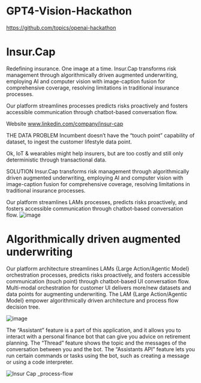 # GPT4-Vision-Hackathon

https://github.com/topics/openai-hackathon

# Insur.Cap
Redefining insurance. One image at a time.
Insur.Cap transforms risk management through algorithmically driven augmented underwriting, employing AI and computer vision with image-caption fusion for comprehensive coverage, resolving limitations in traditional insurance processes.

Our platform streamlines processes predicts risks proactively and fosters accessible communication through chatbot-based conversation flow.

Website
www.linkedin.com/company/insur-cap

THE DATA PROBLEM
Incumbent doesn’t have the “touch point” capability  of dataset, to ingest the customer lifestyle data point.

Ok, IoT & wearables might help insurers, but are too costly and still only deterministic through transactional data.

SOLUTION
Insur.Cap transforms risk management through algorithmically driven augmented underwriting, employing AI and computer vision with image-caption fusion for comprehensive coverage, resolving limitations in traditional insurance processes.

Our platform streamlines LAMs processes, predicts risks proactively, and fosters accessible communication through chatbot-based conversation flow.
![image](https://github.com/selafmai/Insur.Cap/assets/157835927/d113fed5-0bd6-46e1-bd7d-b2da96679563)


# Algorithmically driven augmented underwriting

Our platform architecture streamlines LAMs {Large Action/Agentic Model} orchestration processes, predicts risks proactively, and fosters accessible communication (touch point) through chatbot-based UI conversation flow. Multi-modal orchestration for customer UI delivers more/new datasets and data points for augmenting underwriting. The LAM {Large Action/Agentic Model} empower algorithmically driven architecture and process flow decision tree.


![image](https://github.com/taqihaider7/GPT4-Vision-Hackathon/assets/157835927/87c39016-969f-4b1a-9ace-4b168641173c)


The “Assistant” feature is a part of this application, and it allows you to interact with a personal finance bot that can give you advice on retirement planning. The “Thread” feature shows the topic and the messages of the conversation between you and the bot. The “Assistants API” feature lets you run certain commands or tasks using the bot, such as creating a message or using a code interpreter.

![Insur Cap _process-flow](https://github.com/taqihaider7/GPT4-Vision-Hackathon/assets/157835927/1a1028d0-4f63-4f27-ad5b-32cb20941434)

